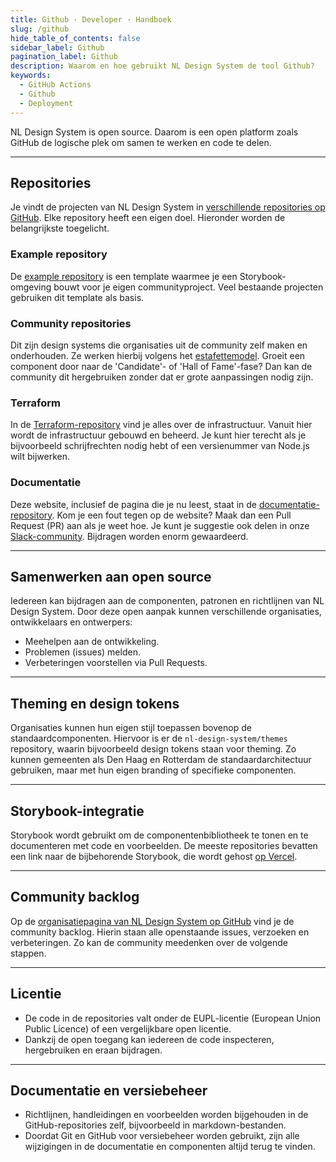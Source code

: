 ```yaml
---
title: Github · Developer · Handboek
slug: /github
hide_table_of_contents: false
sidebar_label: Github
pagination_label: Github
description: Waarom en hoe gebruikt NL Design System de tool Github?
keywords:
  - GitHub Actions
  - Github
  - Deployment
---
```


NL Design System is open source. Daarom is een open platform zoals GitHub de logische plek om samen te werken en code te delen.

---

## Repositories

Je vindt de projecten van NL Design System in [verschillende repositories op GitHub](https://github.com/orgs/nl-design-system/repositories). Elke repository heeft een eigen doel. Hieronder worden de belangrijkste toegelicht.

### Example repository

De [example repository](https://github.com/nl-design-system/example) is een template waarmee je een Storybook-omgeving bouwt voor je eigen communityproject. Veel bestaande projecten gebruiken dit template als basis.

### Community repositories

Dit zijn design systems die organisaties uit de community zelf maken en onderhouden. Ze werken hierbij volgens het [estafettemodel](/handboek/estafettemodel). Groeit een component door naar de 'Candidate'- of 'Hall of Fame'-fase? Dan kan de community dit hergebruiken zonder dat er grote aanpassingen nodig zijn.

### Terraform

In de [Terraform-repository](https://github.com/nl-design-system/terraform) vind je alles over de infrastructuur. Vanuit hier wordt de infrastructuur gebouwd en beheerd. Je kunt hier terecht als je bijvoorbeeld schrijfrechten nodig hebt of een versienummer van Node.js wilt bijwerken.

### Documentatie

Deze website, inclusief de pagina die je nu leest, staat in de [documentatie-repository](https://github.com/nl-design-system/documentatie). Kom je een fout tegen op de website? Maak dan een Pull Request (PR) aan als je weet hoe. Je kunt je suggestie ook delen in onze [Slack-community](/slack). Bijdragen worden enorm gewaardeerd.

---

## Samenwerken aan open source

Iedereen kan bijdragen aan de componenten, patronen en richtlijnen van NL Design System. Door deze open aanpak kunnen verschillende organisaties, ontwikkelaars en ontwerpers:

- Meehelpen aan de ontwikkeling.
- Problemen (issues) melden.
- Verbeteringen voorstellen via Pull Requests.

---

## Theming en design tokens

Organisaties kunnen hun eigen stijl toepassen bovenop de standaardcomponenten. Hiervoor is er de `nl-design-system/themes` repository, waarin bijvoorbeeld design tokens staan voor theming. Zo kunnen gemeenten als Den Haag en Rotterdam de standaardarchitectuur gebruiken, maar met hun eigen branding of specifieke componenten.

---

## Storybook-integratie

Storybook wordt gebruikt om de componentenbibliotheek te tonen en te documenteren met code en voorbeelden. De meeste repositories bevatten een link naar de bijbehorende Storybook, die wordt gehost [op Vercel](/vercel).

---

## Community backlog

Op de [organisatiepagina van NL Design System op GitHub](https://github.com/orgs/nl-design-system) vind je de community backlog. Hierin staan alle openstaande issues, verzoeken en verbeteringen. Zo kan de community meedenken over de volgende stappen.

---

## Licentie

- De code in de repositories valt onder de EUPL-licentie (European Union Public Licence) of een vergelijkbare open licentie.
- Dankzij de open toegang kan iedereen de code inspecteren, hergebruiken en eraan bijdragen.

---

## Documentatie en versiebeheer

- Richtlijnen, handleidingen en voorbeelden worden bijgehouden in de GitHub-repositories zelf, bijvoorbeeld in markdown-bestanden.
- Doordat Git en GitHub voor versiebeheer worden gebruikt, zijn alle wijzigingen in de documentatie en componenten altijd terug te vinden.
